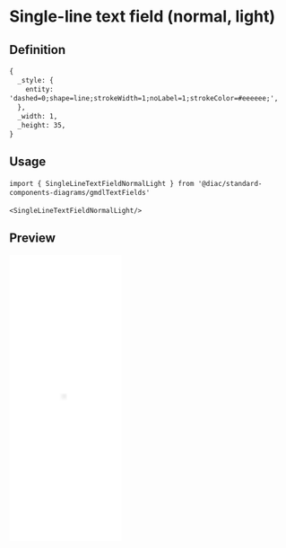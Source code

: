 # Single-line text field (normal, light)

## Definition

```
{
  _style: { 
    entity: 'dashed=0;shape=line;strokeWidth=1;noLabel=1;strokeColor=#eeeeee;',
  },
  _width: 1,
  _height: 35,
}
```

## Usage

```
import { SingleLineTextFieldNormalLight } from '@diac/standard-components-diagrams/gmdlTextFields'

<SingleLineTextFieldNormalLight/>
```

## Preview

<img src="./single-line-text-field-normal-light.png" width="200"/>
